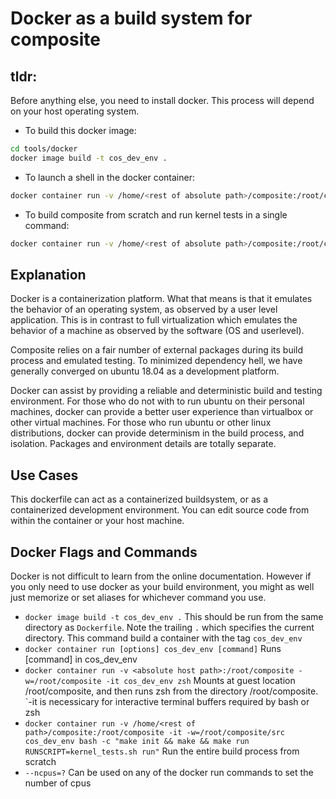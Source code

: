 # Docker as a build system for composite


## tldr:

Before anything else, you need to install docker.  This process will depend
on your host operating system.  

 * To build this docker image:

```bash
cd tools/docker
docker image build -t cos_dev_env .
```

* To launch a shell in the docker container:

```bash
docker container run -v /home/<rest of absolute path>/composite:/root/composite -it -w=/root cos_dev_env zsh
```

* To build composite from scratch and run kernel tests in a single command:

```bash
docker container run -v /home/<rest of absolute path>/composite:/root/composite -it -w=/root/composite/src cos_dev_env bash -c "make && make run RUNSCRIPT=kernel_tests.sh run"
```

## Explanation

Docker is a containerization platform.  What that means is that it emulates the
behavior of an operating system, as observed by a user level application.
This is in contrast to full virtualization which emulates the behavior of a
machine as observed by the software (OS and userlevel).

Composite relies on a fair number of external packages during its build process
and emulated testing.  To minimized dependency hell, we have generally
converged on ubuntu 18.04 as a development platform.

Docker can assist by providing a reliable and deterministic build and testing
environment.  For those who do not with to run ubuntu on their personal
machines, docker can provide a better user experience than virtualbox or other
virtual machines.  For those who run ubuntu or other linux distributions,
docker can provide determinism in the build process, and isolation.  Packages
and environment details are totally separate.

## Use Cases

This dockerfile can act as a containerized buildsystem, or as a containerized
development environment.  You can edit source code from within the container
or your host machine.  

## Docker Flags and Commands

Docker is not difficult to learn from the online documentation.  However
if you only need to use docker as your build environment, you might as well
just memorize or set aliases for whichever command you use.

 * `docker image build -t cos_dev_env .`
 	This should be run from the same directory as `Dockerfile`.
	Note the trailing `.` which specifies the current directory.
	This command build a container with the tag `cos_dev_env`
 * `docker container run [options] cos_dev_env [command]`
 	Runs [command] in cos_dev_env
 * `docker container run -v <absolute host path>:/root/composite -w=/root/composite -it cos_dev_env zsh`
 	Mounts <absolute host path> at guest location /root/composite, and
	then runs zsh from the directory /root/composite. 
	`-it is necessicary for interactive terminal buffers required by bash or zsh
 * `docker container run -v /home/<rest of path>/composite:/root/composite -it -w=/root/composite/src cos_dev_env bash -c "make init && make && make run RUNSCRIPT=kernel_tests.sh run"`
 	Run the entire build process from scratch
 * `--ncpus=?`
 	Can be used on any of the docker run commands to set the number of cpus
